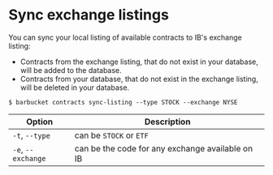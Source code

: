 # Sync exchange listings
You can sync your local listing of available contracts to IB's exchange listing:
* Contracts from the exchange listing, that do not exist in your database, will be added to the database.<br>
* Contracts from your database, that do not exist in the exchange listing, will be deleted in your database.

```console
$ barbucket contracts sync-listing --type STOCK --exchange NYSE
```
| Option | Description |
| ------ | ----------- |
| `-t`, `--type`| can be `STOCK` or `ETF` |
| `-e`, `--exchange`| can be the code for any exchange available on IB |


